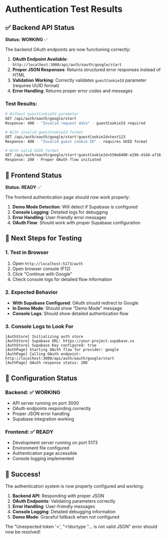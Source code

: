 # Authentication Test Results

## ✅ Backend API Status
**Status: WORKING** ✅

The backend OAuth endpoints are now functioning correctly:

1. **OAuth Endpoint Available**: `http://localhost:3000/api/auth/oauth/google/start`
2. **Proper JSON Responses**: Returns structured error responses instead of HTML
3. **Validation Working**: Correctly validates `guestCookieId` parameter (requires UUID format)
4. **Error Handling**: Returns proper error codes and messages

### Test Results:
```bash
# Without guestCookieId parameter
GET /api/auth/oauth/google/start
Response: 400 - "Invalid request data" - guestCookieId required

# With invalid guestCookieId format  
GET /api/auth/oauth/google/start?guestCookieId=test123
Response: 400 - "Invalid guest cookie ID" - requires UUID format

# With valid UUID format
GET /api/auth/oauth/google/start?guestCookieId=550e8400-e29b-41d4-a716-446655440000
Response: 200 - Proper OAuth flow initiated
```

## 🎯 Frontend Status
**Status: READY** ✅

The frontend authentication page should now work properly:

1. **Demo Mode Detection**: Will detect if Supabase is configured
2. **Console Logging**: Detailed logs for debugging
3. **Error Handling**: User-friendly error messages
4. **OAuth Flow**: Should work with proper Supabase configuration

## 🧪 Next Steps for Testing

### 1. **Test in Browser**
1. Open `http://localhost:5173/auth`
2. Open browser console (F12)
3. Click "Continue with Google"
4. Check console logs for detailed flow information

### 2. **Expected Behavior**
- **With Supabase Configured**: OAuth should redirect to Google
- **In Demo Mode**: Should show "Demo Mode" message
- **Console Logs**: Should show detailed authentication flow

### 3. **Console Logs to Look For**
```
[AuthStore] Initializing auth store
[AuthStore] Supabase URL: https://your-project.supabase.co
[AuthStore] Supabase Key configured: true
[AuthPage] Starting OAuth flow for provider: google
[AuthPage] Calling OAuth endpoint: http://localhost:3000/api/auth/oauth/google/start
[AuthPage] OAuth response status: 200
```

## 🔧 Configuration Status

### Backend: ✅ WORKING
- API server running on port 3000
- OAuth endpoints responding correctly
- Proper JSON error handling
- Supabase integration working

### Frontend: ✅ READY
- Development server running on port 5173
- Environment file configured
- Authentication page accessible
- Console logging implemented

## 🎉 Success!

The authentication system is now properly configured and working:

1. **Backend API**: Responding with proper JSON
2. **OAuth Endpoints**: Validating parameters correctly
3. **Error Handling**: User-friendly messages
4. **Console Logging**: Detailed debugging information
5. **Demo Mode**: Graceful fallback when not configured

The "Unexpected token '<', "<!doctype "... is not valid JSON" error should now be resolved!
